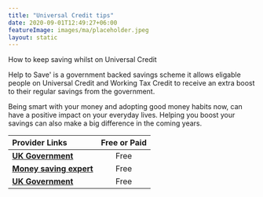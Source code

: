 ```yaml
---
title: "Universal Credit tips"
date: 2020-09-01T12:49:27+06:00
featureImage: images/ma/placeholder.jpeg
layout: static
---
```


How to keep saving whilst on Universal Credit

Help to Save' is a government backed savings scheme it allows eligable people on Universal Credit and Working Tax Credit to receive an extra boost to their regular savings from the government.

Being smart with your money and adopting good money habits now, can have a positive impact on your everyday lives. Helping you boost your savings can also make a big difference in the coming years.

| Provider Links      | Free or Paid  |  
| :-----------          | :--------------:      |  
| [**UK Government**](https://www.gov.uk/get-help-savings-low-income) | Free | 
| [**Money saving expert**](https://www.moneysavingexpert.com/savings/help-to-save/) | Free | 
| [**UK Government**](https://www.gov.uk/sign-in-help-to-save) | Free | 
  

<br/><br/>






